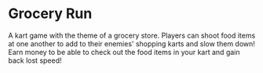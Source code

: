 # Grocery Run
A kart game with the theme of a grocery store.
Players can shoot food items at one another to add to their enemies' shopping karts and slow them down!
Earn money to be able to check out the food items in your kart and gain back lost speed!
